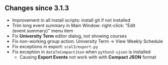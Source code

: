 ## Changes since 3.1.3

- Improvement in all install scripts: install git if not installed
- Trim long event summary in Main Window: right-click: "Edit {event.summary}" menu item
- Fix **University Term** editor dialog, not showing courses
- Fix non-working group action: University Term -> View Weekly Schedule
- Fix exceptions in export: `scal3/export.py`
- Fix exception in `dataToCompactJson` when `python3-ujson` is installed
  - Causing **Export Events** not work with with **Compact JSON** format
